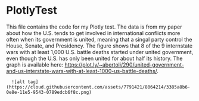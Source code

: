 # PlotlyTest
This file contains the code for my Plotly test. The data is from my paper about how the U.S. tends to get involved in international conflicts more often when its government is united, meaning that a singal party control the House, Senate, and Presidency. The figure shows that 8 of the 9 internstate wars with at least 1,000 U.S. battle deaths started under united government, even though the U.S. has only been united for about half its history. The graph is available here: https://plot.ly/~abertoli/290/united-government-and-us-interstate-wars-with-at-least-1000-us-battle-deaths/.

      ![alt tag](https://cloud.githubusercontent.com/assets/7791421/8064214/3385a8b6-0e8e-11e5-9543-0789edcb6f8c.png)
